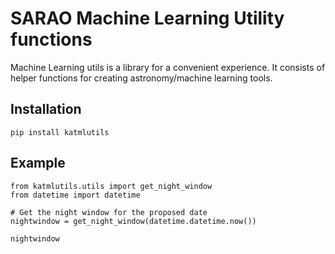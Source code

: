 # SARAO Machine Learning Utility functions 

Machine Learning utils is a library for a convenient experience. It consists of helper functions for creating astronomy/machine learning tools.

## Installation 

```
pip install katmlutils

```

## Example

```
from katmlutils.utils import get_night_window
from datetime import datetime

# Get the night window for the proposed date
nightwindow = get_night_window(datetime.datetime.now())

nightwindow
```

